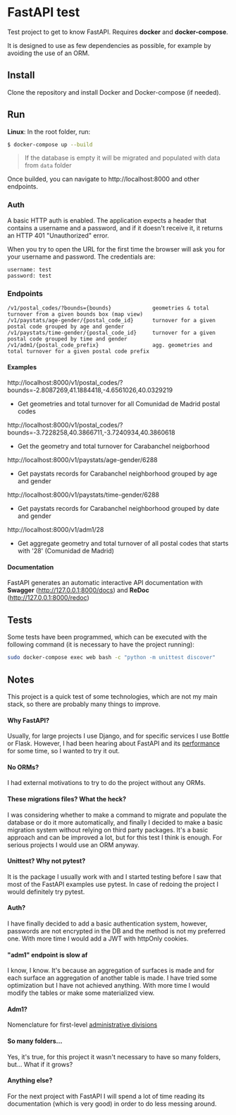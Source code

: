 # FastAPI test

Test project to get to know FastAPI. Requires **docker** and **docker-compose**.

It is designed to use as few dependencies as possible, for example by avoiding the use of an ORM.

## Install

Clone the repository and install Docker and Docker-compose (if needed).

## Run

**Linux**: In the root folder, run:

```sh
$ docker-compose up --build
```
> If the database is empty it will be migrated and populated with data from `data` folder

Once builded, you can navigate to http://localhost:8000 and other endpoints.

### Auth

A basic HTTP auth is enabled. The application expects a header that contains a username and a password, and if it doesn't receive it, it returns an HTTP 401 "Unauthorized" error.

When you try to open the URL for the first time the browser will ask you for your username and password. The credentials are:

```
username: test
password: test
```

### Endpoints

```
/v1/postal_codes/?bounds={bounds}             geometries & total turnover from a given bounds box (map view)
/v1/paystats/age-gender/{postal_code_id}      turnover for a given postal code grouped by age and gender
/v1/paystats/time-gender/{postal_code_id}     turnover for a given postal code grouped by time and gender
/v1/adm1/{postal_code_prefix}                 agg. geometries and total turnover for a given postal code prefix
```

#### Examples

http://localhost:8000/v1/postal_codes/?bounds=-2.8087269,41.1884418,-4.6561026,40.0329219

- Get geometries and total turnover for all Comunidad de Madrid postal codes

http://localhost:8000/v1/postal_codes/?bounds=-3.7228258,40.3866711,-3.7240934,40.3860618

- Get the geometry and total turnover for Carabanchel neigborhood

http://localhost:8000/v1/paystats/age-gender/6288

- Get paystats records for Carabanchel neighborhood grouped by age and gender

http://localhost:8000/v1/paystats/time-gender/6288

- Get paystats records for Carabanchel neighborhood grouped by date and gender

http://localhost:8000/v1/adm1/28

- Get aggregate geometry and total turnover of all postal codes that starts with '28' (Comunidad de Madrid)

#### Documentation

FastAPI generates an automatic interactive API documentation with **Swagger** (http://127.0.0.1:8000/docs) and **ReDoc** (http://127.0.0.1:8000/redoc)

## Tests

Some tests have been programmed, which can be executed with the following command (it is necessary to have the project running):

```sh
sudo docker-compose exec web bash -c "python -m unittest discover"
```

## Notes

This project is a quick test of some technologies, which are not my main stack, so there are probably many things to improve.

#### Why FastAPI?

Usually, for large projects I use Django, and for specific services I use Bottle or Flask. However, I had been hearing about FastAPI and its [performance](https://christophergs.com/python/2021/06/16/python-flask-fastapi/) for some time, so I wanted to try it out.

#### No ORMs?

I had external motivations to try to do the project without any ORMs.

#### These migrations files? What the heck?

I was considering whether to make a command to migrate and populate the database or do it more automatically, and finally I decided to make a basic migration system without relying on third party packages. It's a basic approach and can be improved a lot, but for this test I think is enough. For serious projects I would use an ORM anyway.

#### Unittest? Why not pytest?

It is the package I usually work with and I started testing before I saw that most of the FastAPI examples use pytest. In case of redoing the project I would definitely try pytest.

#### Auth?

I have finally decided to add a basic authentication system, however, passwords are not encrypted in the DB and the method is not my preferred one. With more time I would add a JWT with httpOnly cookies.

#### "adm1" endpoint is slow af

I know, I know. It's because an aggregation of surfaces is made and for each surface an aggregation of another table is made. I have tried some optimization but I have not achieved anything. With more time I would modify the tables or make some materialized view.

#### Adm1?

Nomenclature for first-level [administrative divisions](https://en.wikipedia.org/wiki/List_of_administrative_divisions_by_country)

#### So many folders...

Yes, it's true, for this project it wasn't necessary to have so many folders, but... What if it grows?

#### Anything else?

For the next project with FastAPI I will spend a lot of time reading its documentation (which is very good) in order to do less messing around.